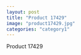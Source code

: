 ```yaml
---
layout: post
title: "Product 17429"
image: "product17429.jpg"
categories: "category1"
---
```

Product 17429
